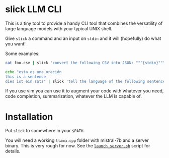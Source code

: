 # slick LLM CLI

This is a tiny tool to provide a handy CLI tool that combines the versatility
of large language models with your typical UNIX shell.

Give `slick` a command and an input on `stdin` and it will (hopefully)
do what you want!

Some examples:

```bash
cat foo.csv | slick 'convert the following CSV into JSON: """{stdin}"""'
```

```bash
echo "esta es una oración
this is a sentence
dies ist ein satz" | slick 'tell the language of the following sentence: {stdin_line}. one word!'
```

If you use vim you can use it to augment your code with whatever you need,
code completion, summarization, whatever the LLM is capable of.

# Installation

Put `slick` to somewhere in your `$PATH`.

You will need a working `llama.cpp` folder with mistral-7b and a server binary.
This is very rough for now. See the [`launch_server.sh`](./launch_server.sh)
script for details.
